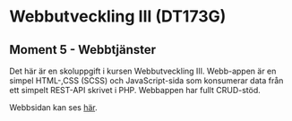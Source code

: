 # Webbutveckling III (DT173G)

## Moment 5 - Webbtjänster
Det här är en skoluppgift i kursen Webbutveckling III. Webb-appen är en simpel HTML-,CSS (SCSS) och JavaScript-sida som konsumerar data från ett simpelt REST-API skrivet i PHP. Webbappen har fullt CRUD-stöd. 

Webbsidan kan ses [här](http://rickaard.se/webbutveckling/webbutveckling3/moment5/client/).